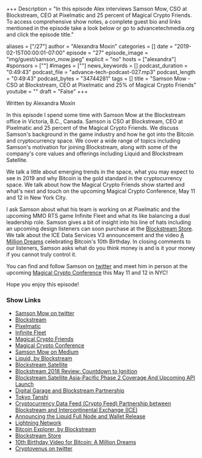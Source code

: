 +++
Description = "In this episode Alex interviews Samson Mow, CSO at Blockstream, CEO at Pixelmatic and 25 percent of Magical Crypto Friends. To access comprehensive show notes, a complete guest bio and links mentioned in the episode take a look below or go to advancetechmedia.org and click the episode title."

aliases = ["/27"]
author = "Alexandra Moxin"
categories = []
date = "2019-02-15T00:00:01-07:00"
episode = "27"
episode_image = "img/guest/samson_mow.jpeg"
explicit = "no"
hosts = ["alexandra"]
#sponsors = [""]
#images = [""]
news_keywords = []
podcast_duration = "0:49:43"
podcast_file = "advance-tech-podcast-027.mp3"
podcast_length = "0:49:43"
podcast_bytes = "34744281"
tags = []
title = "Samson Mow - CSO at Blockstream, CEO at Pixelmatic and 25% of Magical Crypto Friends"
youtube = ""
draft = "False"
+++

Written by Alexandra Moxin

In this episode I spend some time with Samson Mow at the Blockstream office in Victoria, B.C., Canada. Samson is CSO at Blockstream, CEO at Pixelmatic and 25 percent of the Magical Crypto Friends. We discuss Samson's background in the game industry and how he got into the Bitcoin and cryptocurrency space. We cover a wide range of topics including Samson's motivation for joining Blockstream, along with some of the company's core values and offerings including Liquid and Blockstream Satellite.

We talk a little about emerging trends in the space, what you may expect to see in 2019 and why Bitcoin is the gold standard in the cryptocurrency space. We talk about how the Magical Crypto Friends show started and what's next and touch on the upcoming Magical Crypto Conference, May 11 and 12 in New York City.

I ask Samson about what his team is working on at Pixelmatic and the upcoming MMO RTS game Infinite Fleet and what its like balancing a dual leadership role. Samson gives a bit of insight into his line of hats including an upcoming design listeners can soon purchase at the [Blockstream Store](https://store.blockstream.com/). We talk about the ICE Data Services V3 announcement and the video [A Million Dreams](https://www.youtube.com/watch?v=vBCVMwQpsXQ) celebrating Bitcoin's 10th Birthday. In closing comments to our listeners, Samson asks what do you think money is and is it your money if you cannot truly control it.

You can find and follow Samson on [twitter](https://twitter.com/Excellion) and meet him in person at the upcoming [Magical Crypto Conference](https://www.magicalcryptoconference.com/) this May 11 and 12 in NYC!

Hope you enjoy this episode!

### Show Links

* [Samson Mow on twitter](https://twitter.com/Excellion)
* [Blockstream](https://blockstream.com/)
* [Pixelmatic](https://www.pixelmatic.com/)
* [Infinite Fleet](https://www.pixelmatic.com/games)
* [Magical Crypto Friends](https://www.youtube.com/c/MagicalCryptoFriends)
* [Magical Crypto Conference](https://www.magicalcryptoconference.com/)
* [Samson Mow on Medium](https://medium.com/@Excellion)
* [Liquid, by Blockstream](https://blockstream.com/liquid/)
* [Blockstream Satellite](https://blockstream.com/satellite/)
* [Blockstream 2018 Review: Countdown to Ignition](https://blockstream.com/2019/01/03/blockstream-2018-review/)
* [Blockstream Satellite Asia-Pacific Phase 2 Coverage And Upcoming API Launch](https://blockstream.com/2018/12/17/Blockstream-satellite-asia-pacific-phase-2-coverage/)
* [Digital Garage and Blockstream Partnership](https://www.prnewswire.com/news-releases/digital-garage-and-blockstream-expand-partnership-to-accelerate-cryptocurrency-and-blockchain-deployments-in-japan-300559984.html)
* [Tokyo Tanshi](https://www.tokyotanshi.co.jp/en/)
* [Cryptocurrency Data Feed (Crypto Feed) Partnership between Blockstream and Intercontinental Exchange (ICE)](https://blockstream.com/cryptofeed/)
* [Announcing the Liquid Full Node and Wallet Release](https://blockstream.com/2018/11/06/liquid-full-node-and-wallet-release/)
* [Lightning Network](https://blockstream.com/lightning/)
* [Bitcoin Explorer, by Blockstream](https://blockstream.info/)
* [Blockstream Store](https://store.blockstream.com/)
* [10th Birthday Video for Bitcoin: A Million Dreams](https://www.youtube.com/watch?v=vBCVMwQpsXQ)
* [Cryptovenus on twitter](https://twitter.com/cryptovenus)
    
